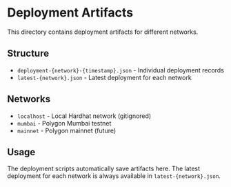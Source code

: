 # Deployment Artifacts

This directory contains deployment artifacts for different networks.

## Structure

- `deployment-{network}-{timestamp}.json` - Individual deployment records
- `latest-{network}.json` - Latest deployment for each network

## Networks

- `localhost` - Local Hardhat network (gitignored)
- `mumbai` - Polygon Mumbai testnet
- `mainnet` - Polygon mainnet (future)

## Usage

The deployment scripts automatically save artifacts here. The latest deployment for each network is always available in `latest-{network}.json`.
